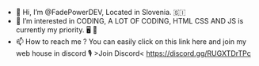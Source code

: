 - 👋 Hi, I’m @FadePowerDEV, Located in Slovenia. 🇸🇮
- 👀 I’m interested in CODING, A LOT OF CODING, HTML CSS AND JS is currently my priority. 🖥️ 📓 
- 📫 How to reach me ? You can easily click on this link here and join my web house in discord 🎙️ >Join Discord< https://discord.gg/RUGXTDrTPc

<!---
FadePowerDEV/FadePowerDEV is a ✨ special ✨ repository because its `README.md` (this file) appears on your GitHub profile.
You can click the Preview link to take a look at your changes.
--->
